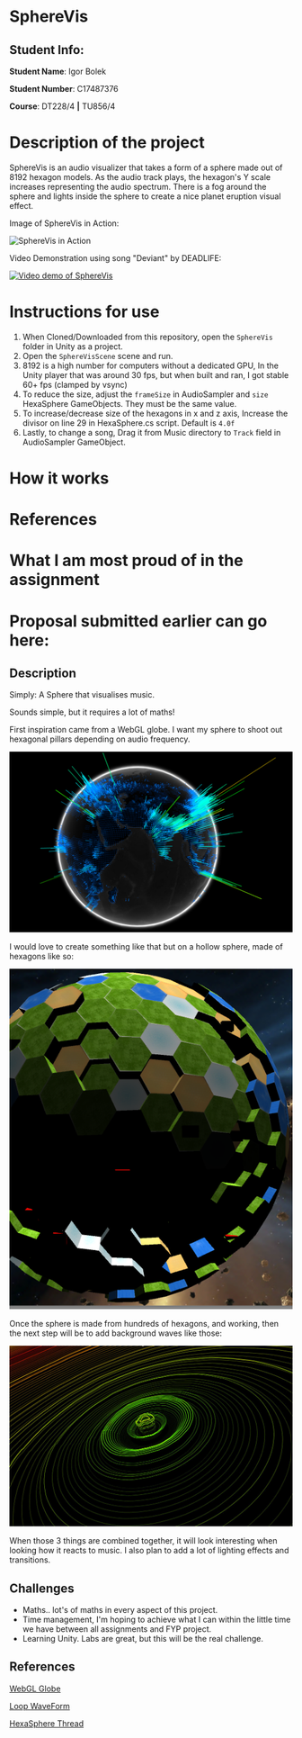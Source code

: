 # SphereVis

## Student Info:
**Student Name**: Igor Bolek

**Student Number**: C17487376

**Course**: DT228/4  **|**  TU856/4

# Description of the project

SphereVis is an audio visualizer that takes a form of a sphere made out of 8192 hexagon models.
As the audio track plays, the hexagon's Y scale increases representing the audio spectrum.
There is a fog around the sphere and lights inside the sphere to create a nice planet eruption visual effect.

Image of SphereVis in Action:

![SphereVis in Action](images/demo.gif)

Video Demonstration using song "Deviant" by DEADLIFE:

[![Video demo of SphereVis](https://img.youtube.com/vi/Bv5cSYdBws8/0.jpg)](https://www.youtube.com/watch?v=Bv5cSYdBws8)

# Instructions for use

1. When Cloned/Downloaded from this repository, open the `SphereVis` folder in Unity as a project.
2. Open the `SphereVisScene` scene and run.
3. 8192 is a high number for computers without a dedicated GPU, In the Unity player that was around 30 fps, but when built and ran, I got stable 60+ fps (clamped by vsync)
4. To reduce the size, adjust the `frameSize` in AudioSampler and `size` HexaSphere GameObjects. They must be the same value.
5. To increase/decrease size of the hexagons in x and z axis, Increase the divisor on line 29 in HexaSphere.cs script. Default is `4.0f`
6. Lastly, to change a song, Drag it from Music directory to `Track` field in AudioSampler GameObject.

# How it works

# References

# What I am most proud of in the assignment

# Proposal submitted earlier can go here:


## Description
Simply: A Sphere that visualises music.

Sounds simple, but it requires a lot of maths! 

First inspiration came from a WebGL globe. I want my sphere to shoot out hexagonal pillars depending on audio frequency. 

![WebGL globe](images/pillars.png)

I would love to create something like that but on a hollow sphere, made of hexagons like so:

![](images/hexasphere.png)

Once the sphere is made from hundreds of hexagons, and working, then the next step will be to add background waves like those:

![wave](images/wave.jpg)

When those 3 things are combined together, it will look interesting when looking how it reacts to music. I also plan to add a lot of lighting effects and transitions.

## Challenges
- Maths.. lot's of maths in every aspect of this project. 
- Time management, I'm hoping to achieve what I can within the little time we have between all assignments and FYP project.
- Learning Unity. Labs are great, but this will be the real challenge.

## References
[WebGL Globe](https://experiments.withgoogle.com/chrome/globe)

[Loop WaveForm](https://www.uberviz.io/viz/loop/)

[HexaSphere Thread](https://forum.unity.com/threads/make-procedural-hexagons-on-a-sphere-is-there-a-tool-voxels-perhaps.330907/)

